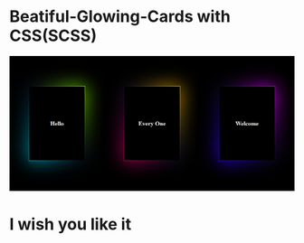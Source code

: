 # **Beatiful-Glowing-Cards with CSS(SCSS)**
![demo picture](./images/demo.png)
# **I wish you like it**
